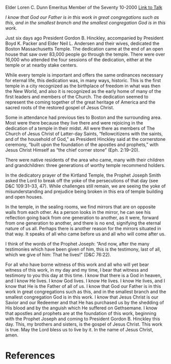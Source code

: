 Elder Loren C. Dunn
Emeritus Member of the Seventy
10-2000
[Link to Talk](https://www.churchofjesuschrist.org/study/general-conference/2000/10/testimony?lang=eng)

_I know that God our Father is in this work in great congregations such as this, and in the smallest branch and the smallest congregation God is in this work._

Just six days ago President Gordon B. Hinckley, accompanied by President Boyd K. Packer and Elder Neil L. Andersen and their wives, dedicated the Boston Massachusetts Temple. The dedication came at the end of an open house that saw over 83,000 people go through the temple. There were over 16,000 who attended the four sessions of the dedication, either at the temple or at nearby stake centers.

While every temple is important and offers the same ordinances necessary for eternal life, this dedication was, in many ways, historic. This is the first temple in a city recognized as the birthplace of freedom in what was then the New World, and also it is recognized as the early home of many of the first leaders and members of the Church. The dedication seemed to represent the coming together of the great heritage of America and the sacred roots of the restored gospel of Jesus Christ.

Some in attendance had previous ties to Boston and the surrounding area. Most were there because they live there and were rejoicing in the dedication of a temple in their midst. All were there as members of The Church of Jesus Christ of Latter-day Saints, “fellowcitizens with the saints, and of the household of God,” as President Hinckley said at the cornerstone ceremony, “built upon the foundation of the apostles and prophets,” with Jesus Christ Himself as “the chief corner stone” (Eph. 2:19–20).

There were native residents of the area who came, many with their children and grandchildren: three generations of worthy temple recommend holders.

In the dedicatory prayer of the Kirtland Temple, the Prophet Joseph Smith asked the Lord to break off the yoke of the persecutions of that day (see D&C 109:31–33, 47). While challenges still remain, we are seeing the yoke of misunderstanding and prejudice being broken in this era of temple building and open houses.

In the temple, in the sealing rooms, we find mirrors that are on opposite walls from each other. As a person looks in the mirror, he can see his reflection going back from one generation to another, as it were, forward from one generation to another, and there is no end, signifying the eternal nature of us all. Perhaps there is another reason for the mirrors situated in that way. It speaks of all who came before us and all who will come after us.

I think of the words of the Prophet Joseph: “And now, after the many testimonies which have been given of him, this is the testimony, last of all, which we give of him: That he lives!” (D&C 76:22).

For all who have borne witness of this work and all who will yet bear witness of this work, in my day and my time, I bear that witness and testimony to you this day at this time. I know that there is a God in heaven, and I know He lives. I know God lives. I know He lives. I know He lives, and I know that He is the Father of all of us. I know that God our Father is in this work in great congregations such as this, and in the smallest branch and the smallest congregation God is in this work. I know that Jesus Christ is our Savior and our Redeemer and that He has purchased us by the shedding of His blood and by the anguish which He suffered on Gethsemane. I know that apostles and prophets are at the foundation of this work, beginning with the Prophet Joseph and coming to President Gordon B. Hinckley this day. This, my brothers and sisters, is the gospel of Jesus Christ. This work is true. May the Lord bless us to live by it. In the name of Jesus Christ, amen.

# References

